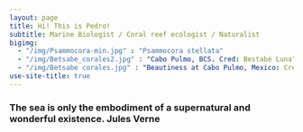 ```yaml
---
layout: page
title: Hi! This is Pedro!
subtitle: Marine Biologist / Coral reef ecologist / Naturalist
bigimg:  
  - "/img/Psammocora-min.jpg" : "Psammocora stellata"
  - "/img/Betsabe_corales2.jpg" : "Cabo Pulmo, BCS. Cred: Bestabé Luna"
  - "/img/Betsabe corales.jpg" : "Beautiness at Cabo Pulmo, Mexico: Cred: Betsabé Luna" 
use-site-title: true
---
```


### The sea is only the embodiment of a supernatural and wonderful existence.   Jules Verne

